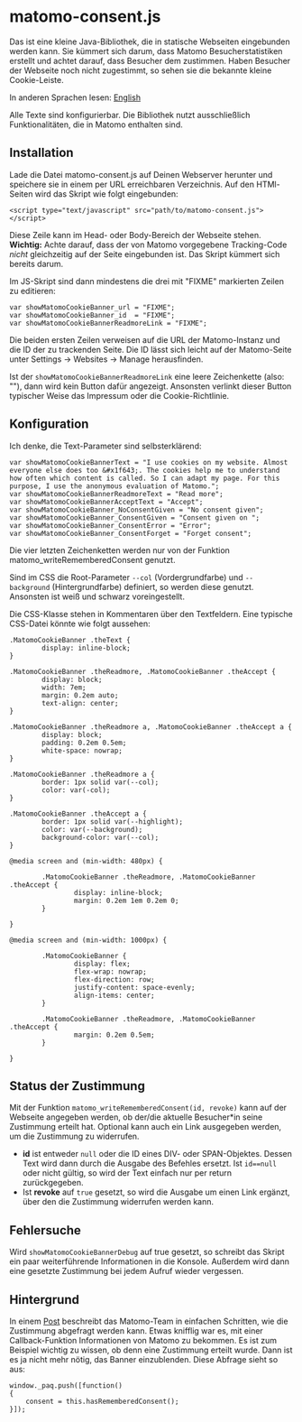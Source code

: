 # matomo-consent.js

Das ist eine kleine Java-Bibliothek, die in statische Webseiten eingebunden werden kann. Sie kümmert sich darum, dass Matomo Besucherstatistiken erstellt und achtet darauf, dass Besucher dem zustimmen. Haben Besucher der Webseite noch nicht zugestimmt, so sehen sie die bekannte kleine Cookie-Leiste.

In anderen Sprachen lesen: [English](https://github.com/aroesler-privat/matomo-consent-js/blob/main/README.md)

Alle Texte sind konfigurierbar. Die Bibliothek nutzt ausschließlich Funktionalitäten, die in Matomo enthalten sind. 

## Installation
Lade die Datei matomo-consent.js auf Deinen Webserver herunter und speichere sie in einem per URL erreichbaren Verzeichnis. Auf den HTMl-Seiten wird das Skript wie folgt eingebunden:
```
<script type="text/javascript" src="path/to/matomo-consent.js"></script>
```
Diese Zeile kann im Head- oder Body-Bereich der Webseite stehen. **Wichtig:** Achte darauf, dass der von Matomo vorgegebene Tracking-Code _nicht_ gleichzeitig auf der Seite eingebunden ist. Das Skript kümmert sich bereits darum.

Im JS-Skript sind dann mindestens die drei mit "FIXME" markierten Zeilen zu editieren:
```
var showMatomoCookieBanner_url = "FIXME";
var showMatomoCookieBanner_id  = "FIXME";
var showMatomoCookieBannerReadmoreLink = "FIXME";

```
Die beiden ersten Zeilen verweisen auf die URL der Matomo-Instanz und die ID der zu trackenden Seite. Die ID lässt sich leicht auf der Matomo-Seite unter Settings -> Websites -> Manage herausfinden.

Ist der `showMatomoCookieBannerReadmoreLink` eine leere Zeichenkette (also: ""), dann wird kein Button dafür angezeigt. Ansonsten verlinkt dieser Button typischer Weise das Impressum oder die Cookie-Richtlinie. 

## Konfiguration
Ich denke, die Text-Parameter sind selbsterklärend:
```
var showMatomoCookieBannerText = "I use cookies on my website. Almost everyone else does too &#x1f643;. The cookies help me to understand how often which content is called. So I can adapt my page. For this purpose, I use the anonymous evaluation of Matomo.";
var showMatomoCookieBannerReadmoreText = "Read more";
var showMatomoCookieBannerAcceptText = "Accept";
var showMatomoCookieBanner_NoConsentGiven = "No consent given";
var showMatomoCookieBanner_ConsentGiven = "Consent given on ";
var showMatomoCookieBanner_ConsentError = "Error";
var showMatomoCookieBanner_ConsentForget = "Forget consent";
```
Die vier letzten Zeichenketten werden nur von der Funktion matomo_writeRememberedConsent genutzt.

Sind im CSS die Root-Parameter `--col` (Vordergrundfarbe) und `--background` (Hintergrundfarbe) definiert, so werden diese genutzt. Ansonsten ist weiß und schwarz voreingestellt.

Die CSS-Klasse stehen in Kommentaren über den Textfeldern. Eine typische CSS-Datei könnte wie folgt aussehen:
```
.MatomoCookieBanner .theText {
        display: inline-block;
}

.MatomoCookieBanner .theReadmore, .MatomoCookieBanner .theAccept {
        display: block;
        width: 7em;
        margin: 0.2em auto;
        text-align: center;
}

.MatomoCookieBanner .theReadmore a, .MatomoCookieBanner .theAccept a {
        display: block;
        padding: 0.2em 0.5em;
        white-space: nowrap;
}

.MatomoCookieBanner .theReadmore a {
        border: 1px solid var(--col);
        color: var(-col);
}

.MatomoCookieBanner .theAccept a {
        border: 1px solid var(--highlight);
        color: var(--background);
        background-color: var(--col);
}

@media screen and (min-width: 480px) {

        .MatomoCookieBanner .theReadmore, .MatomoCookieBanner .theAccept {
                display: inline-block;
                margin: 0.2em 1em 0.2em 0;
        }

}

@media screen and (min-width: 1000px) {

        .MatomoCookieBanner {
                display: flex;
                flex-wrap: nowrap;
                flex-direction: row;
                justify-content: space-evenly;
                align-items: center;
        }

        .MatomoCookieBanner .theReadmore, .MatomoCookieBanner .theAccept {
                margin: 0.2em 0.5em;
        }

}
```
## Status der Zustimmung
Mit der Funktion `matomo_writeRememberedConsent(id, revoke)` kann auf der Webseite angegeben werden, ob der/die aktuelle Besucher*in seine Zustimmung erteilt hat. Optional kann auch ein Link ausgegeben werden, um die Zustimmung zu widerrufen. 

* **id** ist entweder `null` oder die ID eines DIV- oder SPAN-Objektes. Dessen Text wird dann durch die Ausgabe des Befehles ersetzt. Ist `id==null` oder nicht gültig, so wird der Text einfach nur per return zurückgegeben. 
* Ist **revoke** auf `true` gesetzt, so wird die Ausgabe um einen Link ergänzt, über den die Zustimmung widerrufen werden kann.

## Fehlersuche
Wird `showMatomoCookieBannerDebug` auf true gesetzt, so schreibt das Skript ein paar weiterführende Informationen in die Konsole. Außerdem wird dann eine gesetzte Zustimmung bei jedem Aufruf wieder vergessen.

## Hintergrund
In einem [Post](https://developer.matomo.org/guides/tracking-consent) beschreibt das Matomo-Team in einfachen Schritten, wie die Zustimmung abgefragt werden kann. Etwas knifflig war es, mit einer Callback-Funktion Informationen von Matomo zu bekommen. Es ist zum Beispiel wichtig zu wissen, ob denn eine Zustimmung erteilt wurde. Dann ist es ja nicht mehr nötig, das Banner einzublenden. Diese Abfrage sieht so aus:
```
window._paq.push([function()
{
	consent = this.hasRememberedConsent();
}]);
```
